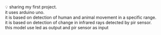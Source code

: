 
💡 sharing my first project.
<br>
it uses arduino uno.
<br>
it is based on detection of human and animal movement in a specific range.
<br>
it is based on detection of change in infrared rays detected by pir sensor.
<br>
this model use led as output and pir sensor as input
